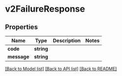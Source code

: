 # v2FailureResponse

## Properties
Name | Type | Description | Notes
------------ | ------------- | ------------- | -------------
**code** | **string** |  | 
**message** | **string** |  | 

[[Back to Model list]](../README.md#documentation-for-models) [[Back to API list]](../README.md#documentation-for-api-endpoints) [[Back to README]](../README.md)

